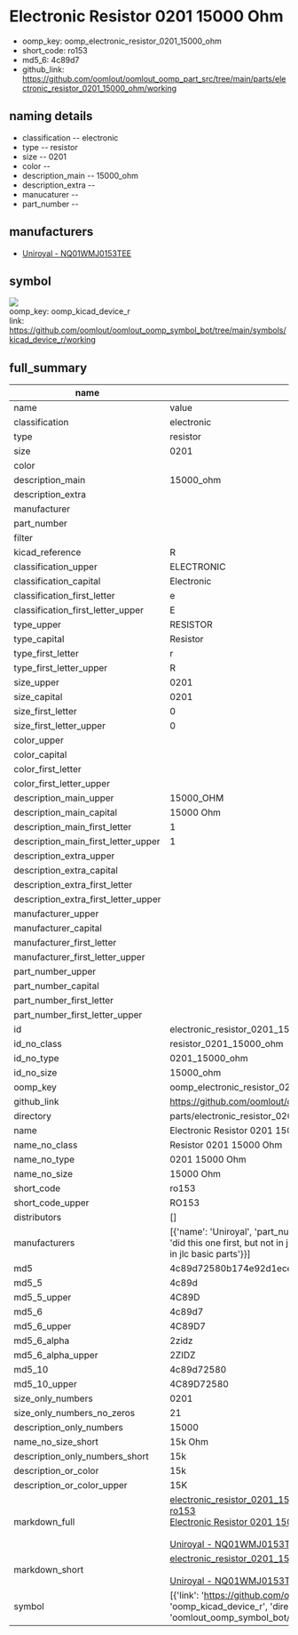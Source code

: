 # Electronic Resistor 0201 15000 Ohm

  
* oomp_key: oomp_electronic_resistor_0201_15000_ohm 
* short_code: ro153
* md5_6: 4c89d7  
* github_link: https://github.com/oomlout/oomlout_oomp_part_src/tree/main/parts/electronic_resistor_0201_15000_ohm/working  
## naming details
* classification -- electronic
* type -- resistor
* size -- 0201
* color -- 
* description_main -- 15000_ohm
* description_extra -- 
* manucaturer -- 
* part_number -- 


## manufacturers
* [Uniroyal - NQ01WMJ0153TEE]()  

## symbol

![](symbol/{index}}/working/working_600.png)  
oomp_key: oomp_kicad_device_r  
link: https://github.com/oomlout/oomlout_oomp_symbol_bot/tree/main/symbols/kicad_device_r/working  


## full_summary
| name | value | 
| --- | --- | 
| name | value | 
| classification | electronic | 
| type | resistor | 
| size | 0201 | 
| color |  | 
| description_main | 15000_ohm | 
| description_extra |  | 
| manufacturer |  | 
| part_number |  | 
| filter |  | 
| kicad_reference | R | 
| classification_upper | ELECTRONIC | 
| classification_capital | Electronic | 
| classification_first_letter | e | 
| classification_first_letter_upper | E | 
| type_upper | RESISTOR | 
| type_capital | Resistor | 
| type_first_letter | r | 
| type_first_letter_upper | R | 
| size_upper | 0201 | 
| size_capital | 0201 | 
| size_first_letter | 0 | 
| size_first_letter_upper | 0 | 
| color_upper |  | 
| color_capital |  | 
| color_first_letter |  | 
| color_first_letter_upper |  | 
| description_main_upper | 15000_OHM | 
| description_main_capital | 15000 Ohm | 
| description_main_first_letter | 1 | 
| description_main_first_letter_upper | 1 | 
| description_extra_upper |  | 
| description_extra_capital |  | 
| description_extra_first_letter |  | 
| description_extra_first_letter_upper |  | 
| manufacturer_upper |  | 
| manufacturer_capital |  | 
| manufacturer_first_letter |  | 
| manufacturer_first_letter_upper |  | 
| part_number_upper |  | 
| part_number_capital |  | 
| part_number_first_letter |  | 
| part_number_first_letter_upper |  | 
| id | electronic_resistor_0201_15000_ohm | 
| id_no_class | resistor_0201_15000_ohm | 
| id_no_type | 0201_15000_ohm | 
| id_no_size | 15000_ohm | 
| oomp_key | oomp_electronic_resistor_0201_15000_ohm | 
| github_link | https://github.com/oomlout/oomlout_oomp_part_src/tree/main/parts/electronic_resistor_0201_15000_ohm/working | 
| directory | parts/electronic_resistor_0201_15000_ohm | 
| name | Electronic Resistor 0201 15000 Ohm | 
| name_no_class | Resistor 0201 15000 Ohm | 
| name_no_type | 0201 15000 Ohm | 
| name_no_size | 15000 Ohm | 
| short_code | ro153 | 
| short_code_upper | RO153 | 
| distributors | [] | 
| manufacturers | [{'name': 'Uniroyal', 'part_number': 'NQ01WMJ0153TEE', 'link': '', 'id': 'manufacturer_uniroyal', 'note': {'reason': 'did this one first, but not in jlc pcb basic parts and 1 percent are and they are the same price', 'reason_short': 'not in jlc basic parts'}}] | 
| md5 | 4c89d72580b174e92d1ecefe6517c95f | 
| md5_5 | 4c89d | 
| md5_5_upper | 4C89D | 
| md5_6 | 4c89d7 | 
| md5_6_upper | 4C89D7 | 
| md5_6_alpha | 2zidz | 
| md5_6_alpha_upper | 2ZIDZ | 
| md5_10 | 4c89d72580 | 
| md5_10_upper | 4C89D72580 | 
| size_only_numbers | 0201 | 
| size_only_numbers_no_zeros | 21 | 
| description_only_numbers | 15000 | 
| name_no_size_short | 15k Ohm | 
| description_only_numbers_short | 15k | 
| description_or_color | 15k | 
| description_or_color_upper | 15K | 
| markdown_full | [electronic_resistor_0201_15000_ohm](https://github.com/oomlout/oomlout_oomp_part_src/tree/main/parts/electronic_resistor_0201_15000_ohm/working)<br>[ro153](https://github.com/oomlout/oomlout_oomp_part_src/tree/main/parts/electronic_resistor_0201_15000_ohm/working)<br>[Electronic Resistor 0201 15000 Ohm](https://github.com/oomlout/oomlout_oomp_part_src/tree/main/parts/electronic_resistor_0201_15000_ohm/working)<br><br>[Uniroyal - NQ01WMJ0153TEE- not in jlc basic parts]() [(L)  ](https://www.lcsc.com/search?q=NQ01WMJ0153TEE)[(D)  ](https://www.digikey.com/en/products?keywords=NQ01WMJ0153TEE)[(M)  ](https://www.mouser.com/Search/Refine?Keyword=NQ01WMJ0153TEE)[(N)  ](https://www.newark.com/search?st=NQ01WMJ0153TEE)[(SZ)  ](https://so.szlcsc.com/global.html?k=NQ01WMJ0153TEE)<br> | 
| markdown_short | [electronic_resistor_0201_15000_ohm](https://github.com/oomlout/oomlout_oomp_part_src/tree/main/parts/electronic_resistor_0201_15000_ohm/working)<br><br>[Uniroyal - NQ01WMJ0153TEE- not in jlc basic parts]() | 
| symbol | [{'link': 'https://github.com/oomlout/oomlout_oomp_symbol_bot/tree/main/symbols/kicad_device_r', 'oomp_key': 'oomp_kicad_device_r', 'directory': 'oomlout_oomp_symbol_bot/symbols/kicad_device_r//working/working.kicad_sym', 'index': 0}] | 
